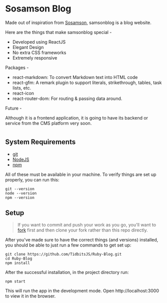 # Sosamson Blog

Made out of inspiration from [Sosamson](https://sosamson.com), samsonblog is a blog website.

Here are the things that make samsonblog special -

- Developed using ReactJS
- Elegant Design
- No extra CSS frameworks
- Extremely responsive

Packages -

- react-markdown: To convert Markdown text into HTML code
- react-gfm: A remark plugin to support literals, strikethrough, tables, task lists, etc.
- react-icon
- react-router-dom: For routing & passing data around.

Future -

Although it is a frontend application, it is going to have its backend or service from the CMS platform very soon. 

#


## System Requirements

- [git](https://git-scm.com)
- [NodeJS](https://nodejs.org)
- [npm](https://www.npmjs.com)

All of these must be available in your machine. To verify things are set up
properly, you can run this:

```shell
git --version
node --version
npm --version
```

## Setup

> If you want to commit and push your work as you go, you'll want to
> [fork](https://docs.github.com/en/free-pro-team@latest/github/getting-started-with-github/fork-a-repo)
> first and then clone your fork rather than this repo directly.

After you've made sure to have the correct things (and versions) installed, you
should be able to just run a few commands to get set up:

```
git clone https://github.com/TidbitsJS/Ruby-Blog.git
cd Ruby-Blog
npm install
```

After the successful installation, in the project directory run:

```
npm start
```

This will run the app in the development mode.
Open http://localhost:3000 to view it in the browser.

